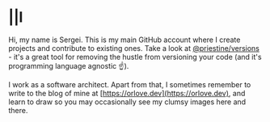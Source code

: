 # ||l

Hi, my name is Sergei. This is my main GitHub account where I create projects and contribute to existing ones. Take a look at [@priestine/versions](https://github.com/priestine/versions) - it's a great tool for removing the hustle from versioning your code (and it's programming language agnostic ☝️).

I work as a software architect. Apart from that, I sometimes remember to write to the blog of mine at [https://orlove.dev](https://orlove.dev), and learn to draw so you may occasionally see my clumsy images here and there.

